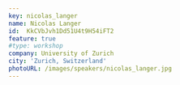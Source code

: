 ```yaml
---
key: nicolas_langer
name: Nicolas Langer
id:  KkCVbJvh1Dd51U4t9H54iFT2
feature: true
#type: workshop
company: University of Zurich
city: 'Zurich, Switzerland'
photoURL: /images/speakers/nicolas_langer.jpg
---
```

